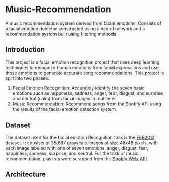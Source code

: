 # Music-Recommendation
A music recommendation system derived from facial emotions. Consists of a facial emotion detector constructed using a neural network and a recommendation system built using filtering methods.

## Introduction
This project is a facial emotion recognition project that uses deep learning techniques to recognize human emotions from facial expressions and use those emotions to generate accurate song recommendations. This project is split into two phases:
1. Facial Emotion Recognition: Accurately identify the seven basic emotions such as happiness, sadness, anger, fear, disgust, and surprise and neutral (calm) from facial images in real time.
2. Music Recommendation: Recommend songs from the Spotify API using the results of the facial emotion detection system.

## Dataset
The dataset used for the facial emotion Recognition task is the [FER2013](https://www.kaggle.com/c/challenges-in-representation-learning-facial-expression-recognition-challenge/data) dataset. It consists of 35,887 grayscale images of size 48x48 pixels, with each image labeled with one of seven emotions: anger, disgust, fear, happiness, sadness, surprise, and neutral. 
For the task of music recommendation, playlists were scrapped from the [Spotify Web-API](https://developer.spotify.com/documentation/web-api/).

## Architecture
